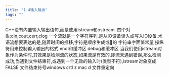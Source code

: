 ```yaml
---
title: "1.4输入输出"
tags: ""
---
```


C++没有内置输入输出语句,而是使用istream和ostream.
四个对象:cin,cout,cerr,clog
一个流就是一个字符序列,是从IO设备读入或写入IO设备.术语流想要表达的是,随着时间的推移,字符是顺序生成或🎺的
字符串字面值常量
操纵符用来控制输入输出的格式
endl和缓冲区
debug和缓冲区
当我们使用istream对象作为条件时,其效果是检测流的状态,如果流是有效的,即流未遇到错误,那么检测成功,当遇到文件结束符,或遇到一个无效的输入时(类型不符),istream对象变成FALSE
文件结束符号windows crtl z mac  d
文件重定向
